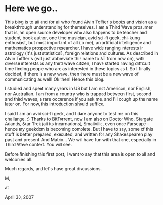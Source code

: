 # Here we go..
This blog is to all and for all who found Alvin Toffler's books and vision as a breakthrough understanding for themselves. I am a Third Wave prosumer that is, an open source developer who also happens to be teacher and student, book author, one time musician, avid sci-fi geek, chi-kung enthusiast, but most important of all (to me), an artificial intelligence and mathematics prospective researcher. I have wide ranging interests in astrology (it's just statistics!), foreign relations and cultures. As described in Alvin Toffler's (will just abbreviate this name to AT from now on), with diverse interests as any third wave citizen, I have started having difficult time finding people who are as interested in these topics as I.  So I finally decided, if there is a new wave, then there must be a new wave of communicating as well! Ok then! Hence this blog.

I studied and spent many years in US but I am not American, nor English, nor Australian. I am from a country who is trapped between first, second and third waves, a rare occurence if you ask me, and I'll cough up the name later on. For now, this introduction should suffice.

I said I am an avid sci-fi geek, and I dare anyone to test me on this challange. :) Thanks to BitTorrent, now I am also on Doctor Who, Stargate Atlantis, Star Trek (all its incarnations), Smallville, even once Farscape - hence my geekdom is becoming complete. But I have to say, some of this stuff is better prepared, executed, and written for any Shakespearen play past and present. And Matrix... We will have fun with that one, especially in Third Wave context. You will see. 

Before finishing this first post, I want to say that this area is open to all and welcomes all.

Much regards, and let's have great discussions.

M,







at

April 30, 2007















